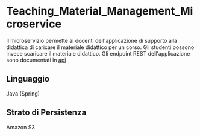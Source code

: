 # Teaching_Material_Management_Microservice

Il microservizio permette ai docenti dell'applicazione di supporto alla didattica di caricare il materiale didattico per un corso.
Gli studenti possono invece scaricare il materiale didattico. Gli endpoint REST dell'applicazione sono documentati in [api](api/)

## Linguaggio
Java (Spring)

## Strato di Persistenza
Amazon S3
